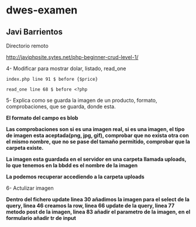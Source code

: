 # dwes-examen
## Javi Barrientos

Directorio remoto

http://javiphpsite.sytes.net/php-beginner-crud-level-1/

4- Modificar para mostrar dolar, listado, read_one


`index.php line 91 $ before {$price}`


`read_one line 68 $ before <?php`

5- Explica como se guarda la imagen de un producto, formato, comprobaciones, que se guarda, donde esta.


__El formato del campo es blob__


__Las comprobaciones son si es una imagen real, si es una imagen, el tipo de imagen esta aceptada(png, jpg, gif), comprobar que no exista otra con el mismo nombre, que no se pase del tamaño permitido, comprobar que la carpeta existe.__


__La imagen esta guardada en el servidor en una carpeta llamada uploads, lo que tenemos en la bbdd es el nombre de la imagen__


__La podemos recuperar accediendo a la carpeta uploads__


6- Actulizar imagen

__Dentro del fichero update linea 30 añadimos la imagen para el select de la query, linea 46 creamos la row, linea 66 update de la query, linea 77 metodo post de la imagen, linea 83 añadir el parametro de la imagen, en el formulario añadir tr de input__
